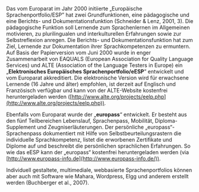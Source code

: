 Das vom Europarat im Jahr 2000 initiierte „Europäische Sprachenportfolio/ESP” hat zwei Grundfunktionen, eine pädagogische und eine Berichts- und Dokumentationsfunktion (Schneider &amp; Lenz, 2001, 3). Die pädagogische Funktion soll Lernende zum Sprachenlernen im Allgemeinen motivieren, zu plurilingualen und interkulturellen Erfahrungen sowie zur Selbstreflexion anregen. Die Berichts- und Dokumentationsfunktion hat zum Ziel, Lernende zur Dokumentation ihrer Sprachkompetenzen zu ermuntern. Auf Basis der Papierversion vom Juni 2000 wurde in enger Zusammenarbeit von EAQUALS (European Association for Quality Language Services) und ALTE (Association of the Language Testers in Europe) ein „**Elektronisches Europäisches Sprachenportfolio/eESP**” entwickelt und vom Europarat akkreditiert. Die elektronische Version wird für erwachsene Lernende (16 Jahre und älter) empfohlen, ist derzeit auf Englisch und Französisch verfügbar und kann von der ALTE-Website kostenfrei heruntergeladen werden ([http://www.alte.org/projects/eelp.php](http://www.alte.org/projects/eelp.php)).

Ebenfalls vom Europarat wurde der „**europass**“ entwickelt. Er besteht aus den fünf Teilbereichen Lebenslauf, Sprachenpass, Mobilität, Diploma-Supplement und Zeugniserläuterungen. Der persönliche „europass“-Sprachenpass dokumentiert mit Hilfe von Selbstbeurteilungsrastern die individuelle Sprachkompetenz, listet die erworbenen Zertifikate und Diplome auf und beschreibt die persönlichen sprachlichen Erfahrungen. So wie das eESP kann der „europass“ kostenfrei heruntergeladen werden (via [http://www.europass-info.de](http://www.europass-info.de/)).

Individuell gestaltete, multimediale, webbasierte Sprachenportfolios können aber auch mit Software wie Mahara, Wordpress, Elgg und anderem erstellt werden (Buchberger et al., 2007).
